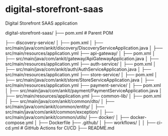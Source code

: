 # digital-storefront-saas
Digital Storefront SAAS application

digital-storefront-saas/
├── pom.xml  # Parent POM

├── discovery-service/
│   ├── pom.xml
│   ├── src/main/java/com/ankit/discovery/DiscoveryServiceApplication.java
│   ├── src/main/resources/application.yml
├── api-gateway/
│   ├── pom.xml
│   ├── src/main/java/com/ankit/gateway/ApiGatewayApplication.java
│   ├── src/main/resources/application.yml
├── auth-service/
│   ├── pom.xml
│   ├── src/main/java/com/ankit/auth/AuthServiceApplication.java
│   ├── src/main/resources/application.yml
├── store-service/
│   ├── pom.xml
│   ├── src/main/java/com/ankit/store/StoreServiceApplication.java
│   ├── src/main/resources/application.yml
├── payment-service/
│   ├── pom.xml
│   ├── src/main/java/com/ankit/payment/PaymentServiceApplication.java
│   ├── src/main/resources/application.yml
├── common-lib/
│   ├── pom.xml
│   ├── src/main/java/com/ankit/common/dto/
│   ├── src/main/java/com/ankit/common/entity/
│   ├── src/main/java/com/ankit/common/exception/
│   ├── src/main/java/com/ankit/common/utils/
├── docker/
│   ├── docker-compose.yml
│   ├── Dockerfile
├── .github/
│   ├── workflows/
│   │   ├── ci-cd.yml  # GitHub Actions for CI/CD
├── README.md

